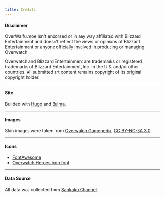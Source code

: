 ```yaml
---
title: Credits
---
```


#### Disclaimer

OverWaifu.moe isn't endorsed or in any way affiliated with Blizzard
Entertainment and doesn't reflect the views or opinions of Blizzard
Entertainment or anyone officially involved in producing or managing Overwatch.

Overwatch and Blizzard Entertainment are trademarks or registered trademarks of
Blizzard Entertainment, Inc. in the U.S. and/or other countries. All submitted
art content remains copyright of its original copyright holder.

***

#### Site

Builded with [Hugo](https://gohugo.io) and [Bulma](https://bulma.io).

***

#### Images

Skin images were taken from [Overwatch Gamepedia](https://overwatch.gamepedia.com),
[CC BY-NC-SA 3.0](https://creativecommons.org/licenses/by-nc-sa/3.0/).

***

#### Icons

* [FontAwesome](https://fontawesome.com/)
* [Overwatch Heroes icon font](https://github.com/255kb/overwatch-heroes-icon-font)

***

#### Data Source

All data was collected from [Sankaku Channel](https://chan.sankakucomplex.com/).

